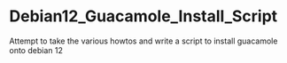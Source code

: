 # Debian12_Guacamole_Install_Script
 Attempt to take the various howtos and write a script to install guacamole onto debian 12
